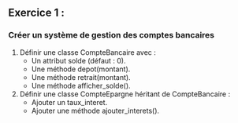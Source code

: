 ## Exercice 1 : 

### Créer un système de gestion des comptes bancaires
1. Définir une classe CompteBancaire avec :
    - Un attribut solde (défaut : 0).
    - Une méthode depot(montant).
    - Une méthode retrait(montant).
    - Une méthode afficher_solde().
2. Définir une classe CompteEpargne héritant de CompteBancaire :
    - Ajouter un taux_interet.
    - Ajouter une méthode ajouter_interets().
